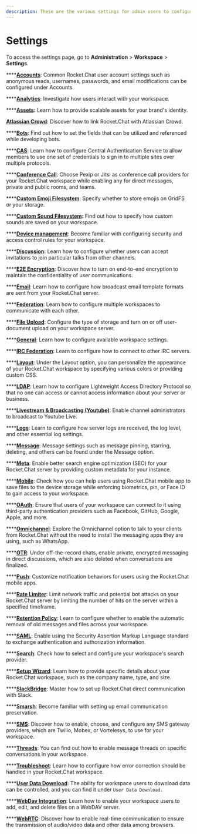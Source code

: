 ```yaml
---
description: These are the various settings for admin users to configure their workspaces.
---
```


# Settings

To access the settings page, go to **Administration** > **Workspace** > **Settings**.

****[**Accounts**](account-settings/): Common Rocket.Chat user account settings such as anonymous reads, usernames, passwords, and email modifications can be configured under Accounts.

****[**Analytics**](analytics.md): Investigate how users interact with your workspace.

****[**Assets**](assets.md)**:** Learn how to provide scalable assets for your brand's identity.

[**Atlassian Crowd**](atlassian-crowd.md): Discover how to link Rocket.Chat with Atlassian Crowd.

****[**Bots**](bots.md): Find out how to set the fields that can be utilized and referenced while developing bots.

****[**CAS**](cas.md): Learn how to configure Central Authentication Service to allow members to use one set of credentials to sign in to multiple sites over multiple protocols.

****[**Conference Call**](../../rocket.chat-conference-call/conference-call-admin-guide/): Choose Pexip or Jitsi as conference call providers for your Rocket.Chat workspace while enabling any for direct messages, private and public rooms, and teams.

****[**Custom Emoji Filesystem**](../custom-emoji.md): Specify whether to store emojis on GridFS or your storage.

****[**Custom Sound Filesystem**](custom-sound-filesystem.md)**:** Find out how to specify how custom sounds are saved on your workspace.

****[**Device management**](../device-management.md): Become familiar with configuring security and access control rules for your workspace.

****[**Discussion**](discussion.md)**:** Learn how to configure whether users can accept invitations to join particular talks from other channels.

****[**E2E Encryption**](e2e-encryption.md): Discover how to turn on end-to-end encryption to maintain the confidentiality of user communications.

****[**Email**](email/): Learn how to configure how broadcast email template formats are sent from your Rocket.Chat server.

****[**Federation**](federation/): Learn how to configure multiple workspaces to communicate with each other.

****[**File Upload**](file-upload/): Configure the type of storage and turn on or off user-document upload on your workspace server.

****[**General**](general/): Learn how to configure available workspace settings.

****[**IRC Federation**](irc-federation.md): Learn to configure how to connect to other IRC servers.

****[**Layout**](layout.md): Under the Layout option, you can personalize the appearance of your Rocket.Chat workspace by specifying various colors or providing custom CSS.

****[**LDAP**](ldap/): Learn how to configure Lightweight Access Directory Protocol so that no one can access or cannot access information about your server or business.

****[**Livestream & Broadcasting (Youtube)**](livestream-and-broadcasting.md): Enable channel administrators to broadcast to Youtube Live.

****[**Logs**](logs.md): Learn to configure how server logs are received, the log level, and other essential log settings.

****[**Message**](message.md): Message settings such as message pinning, starring, deleting, and others can be found under the Message option.

****[**Meta**](meta.md): Enable better search engine optimization (SEO) for your Rocket.Chat server by providing custom metadata for your instance.

****[**Mobile**](mobile.md): Check how you can help users using Rocket.Chat mobile app to save files to the device storage while enforcing biometrics, pin, or Face ID to gain access to your workspace.

****[**OAuth**](oauth/): Ensure that users of your workspace can connect to it using third-party authentication providers such as Facebook, GitHub, Google, Apple, and more.

****[**Omnichannel**](omnichannel-admins-guide/): Explore the Omnichannel option to talk to your clients from Rocket.Chat without the need to install the messaging apps they are using, such as WhatsApp.&#x20;

****[**OTR**](otr.md): Under off-the-record chats, enable private, encrypted messaging in direct discussions, which are also deleted when conversations are finalized.

****[**Push**](../../workspace-administration/settings/push.md): Customize notification behaviors for users using the Rocket.Chat mobile apps.

****[**Rate Limiter**](rate-limiter.md): Limit network traffic and potential bot attacks on your Rocket.Chat server by limiting the number of hits on the server within a specified timeframe.

****[**Retention Policy**](retention-policies.md): Learn to configure whether to enable the automatic removal of old messages and files across your workspace.

****[**SAML**](saml/): Enable using the Security Assertion Markup Language standard to exchange authentication and authorization information.

****[**Search**](search.md): Check how to select and configure your workspace's search provider.

****[**Setup Wizard**](setup-wizard.md): Learn how to provide specific details about your Rocket.Chat workspace, such as the company name, type, and size.

****[**SlackBridge**](slackbridge.md): Master how to set up Rocket.Chat direct communication with Slack.

****[**Smarsh**](smarsh.md): Become familiar with setting up email communication preservation.

****[**SMS**](sms.md): Discover how to enable, choose, and configure any SMS gateway providers, which are Twilio, Mobex, or Vortelesys, to use for your workspace.

****[**Threads**](threads.md): You can find out how to enable message threads on specific conversations in your workspace.

****[**Troubleshoot**](troubleshoot.md): Learn how to configure how error correction should be handled in your Rocket.Chat workspace.

****[**User Data Download**](user-data-download.md): The ability for workspace users to download data can be controlled, and you can find it under `User Data Download.`

****[**WebDav Integration**](webdav-integration.md): Learn how to enable your workspace users to add, edit, and delete files on a WebDAV server.

****[**WebRTC**](webrtc.md): Discover how to enable real-time communication to ensure the transmission of audio/video data and other data among browsers.&#x20;
